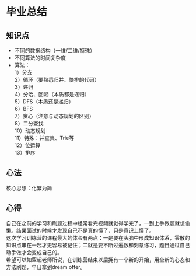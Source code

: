 # 毕业总结

## 知识点
* 不同的数据结构（一维/二维/特殊）
* 不同算法的时间复杂度
* 算法：  
1）分支  
2）循环（要熟悉归并、快排的代码）  
3）递归  
4）分治、回溯（本质都是递归）  
5）DFS（本质还是递归）  
6）BFS  
7）贪心（注意与动态规划的区别）  
8）二分查找  
10）动态规划  
11）特殊：并查集、Trie等  
12）位运算  
13）排序

## 心法
核心思想：化繁为简

## 心得
自己在之前的学习和刷题过程中经常看完视频就觉得学完了，一到上手做题就想偷懒。结果面试的时候才发现自己不是真的懂了，只是意识上懂了。  
这次学习训练营的课程最大的体会有两点：一是要在头脑中形成知识体系，零散的知识点串在一起才更容易被记住；二就是要不断过遍数和刻意练习，题目通过自己动手做才会变成自己的。  
希望可以如覃超老师所说，在训练营结束以后拥有一个新的开始，用全新的心态和方法刷题，早日拿到dream offer。